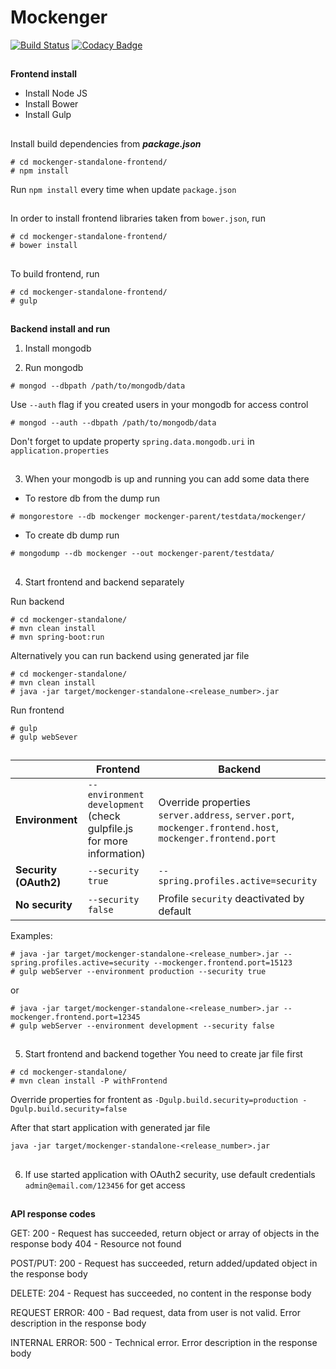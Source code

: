 # Mockenger #
[![Build Status](https://semaphoreci.com/api/v1/dryazanov/mockenger/branches/develop/badge.svg)](https://semaphoreci.com/dryazanov/mockenger)
[![Codacy Badge](https://api.codacy.com/project/badge/grade/4cfcf88539ba49be8ed773807b312405)](https://www.codacy.com/app/dryazanov/mockenger)
##
##
**Frontend install**

* Install Node JS
* Install Bower
* Install Gulp

##
Install build dependencies from ***package.json***
```
# cd mockenger-standalone-frontend/
# npm install
```
Run `npm install` every time when update `package.json`

##
In order to install frontend libraries taken from `bower.json`, run
```
# cd mockenger-standalone-frontend/
# bower install
```

##
To build frontend, run

```
# cd mockenger-standalone-frontend/
# gulp
```

##
##
**Backend install and run**

1) Install mongodb

2) Run mongodb
```
# mongod --dbpath /path/to/mongodb/data
```

Use `--auth` flag if you created users in your mongodb for access control
```
# mongod --auth --dbpath /path/to/mongodb/data
```
Don't forget to update property `spring.data.mongodb.uri` in `application.properties`


##
3) When your mongodb is up and running you can add some data there

 - To restore db from the dump run

```
# mongorestore --db mockenger mockenger-parent/testdata/mockenger/
```

 - To create db dump run

```
# mongodump --db mockenger --out mockenger-parent/testdata/
```

##
4) Start frontend and backend separately

Run backend
```
# cd mockenger-standalone/
# mvn clean install
# mvn spring-boot:run
```

Alternatively you can run backend using generated jar file
```
# cd mockenger-standalone/
# mvn clean install
# java -jar target/mockenger-standalone-<release_number>.jar
```

Run frontend
```
# gulp
# gulp webSever
```

##
|                       | Frontend                            | Backend                               |
|-----------------------|-------------------------------------|---------------------------------------|
| **Environment**       | `--environment development` (check gulpfile.js for more information) | Override properties `server.address`, `server.port`, `mockenger.frontend.host`, `mockenger.frontend.port` |
| **Security (OAuth2)** | `--security true` | `--spring.profiles.active=security` |
| **No security**       | `--security false` | Profile `security` deactivated by default |

Examples:
```
# java -jar target/mockenger-standalone-<release_number>.jar --spring.profiles.active=security --mockenger.frontend.port=15123
# gulp webServer --environment production --security true
```
or
```
# java -jar target/mockenger-standalone-<release_number>.jar --mockenger.frontend.port=12345
# gulp webServer --environment development --security false
```

##
5) Start frontend and backend together
You need to create jar file first
```
# cd mockenger-standalone/
# mvn clean install -P withFrontend
```
Override properties for frontent as `-Dgulp.build.security=production -Dgulp.build.security=false`

After that start application with generated jar file
```
java -jar target/mockenger-standalone-<release_number>.jar
```

##
6) If use started application with OAuth2 security, use default credentials `admin@email.com/123456` for get access

##
##
**API response codes**

GET: 200 - Request has succeeded, return object or array of objects in the response body 404 - Resource not found

POST/PUT: 200 - Request has succeeded, return added/updated object in the response body

DELETE: 204 - Request has succeeded, no content in the response body

REQUEST ERROR: 400 - Bad request, data from user is not valid. Error description in the response body

INTERNAL ERROR: 500 - Technical error. Error description in the response body